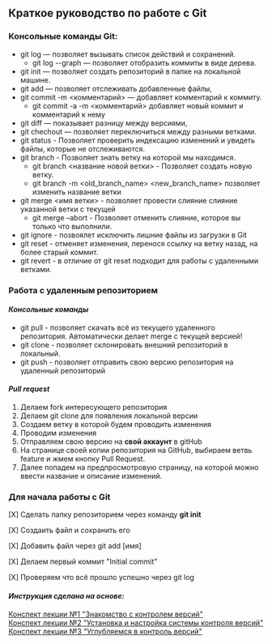 
## **Краткое руководство по работе с Git**

### **Консольные команды Git:**
+ git log — позволяет вызывать список действий и сохранений.
  + git log --graph — позволяет отобразить коммиты в виде дерева.
+ git init — позволяет создать репозиторий в папке на локальной машине.
+ git add — позволяет отслеживать добавленные файлы,
+ git commit -m <комментарий> — добавляет комментарий к коммиту.
    + git commit -a -m <комментарий> добавляет новый коммит и комментарий к нему
+ git diff — показывает разницу между версиями,
+ git chechout —  позволяет переключиться между разными ветками.
+ git status - Позволяет  проверить индексацию изменений и увидеть файлы, которые не отслеживаются.
+ git branch - Позволяет знать ветку на которой мы находимся. 
  + git branch <название новой ветки> - Позволяет создать новую ветку.
  + git branch -m <old_branch_name> <new_branch_name> позволяет изменить название ветки
+ git merge <имя ветки> - позволяет провести слияние слияние указанной ветки с текущей 
  + git merge –abort - Позволяет отменить слияние, которое вы только что выполнили.
+ git ignore - позвоялет исключить лишние файлы из загрузки в Git
+ git reset - отменяет изменения, перенося ссылку на ветку назад, на более старый коммит.
+ git revert - в отличие от git reset подходит для работы с удаленными ветками.

### **Работа с удаленным репозиторием**
#### *Консольные команды*
+ git pull - позволяет скачать всё из текущего удаленного репозитория. Автоматически делает merge с текущей версией!
+ git clone - позволяет склонировать внешний репозиторий в локальный.
+ git push - позволяет отправить свою версию репозитория на удаленный репозиторий
#### *Pull request*
1. Делаем fork интересующего репозитория
2. Делаем git clone для появления локальной версии
3. Создаем ветку в которой будем проводить изменения
4. Проводим изменения
5. Отправляем свою версию на **свой аккаунт** в gitHub
6. На странице своей копии репозитория на GitHub, выбираем ветвь feature и жмем кнопку Pull Request.
7. Далее попадем на предпросмотровую страницу, на которой можно ввести название и описание изменений. 


### **Для начала работы с Git**
[X] Сделать папку репозиторием через команду **git init**

[X] Создаить файл и сохранить его

[X] Добавить файл через git add [имя]

[X] Делаем первый коммит "Initial commit"

[X] Проверяем что всё прошло успешно через git log

#### *Инструкция сделана на основе:*
[Конспект лекции №1 "Знакомство с контролем версий"](https://gbcdn.mrgcdn.ru/uploads/asset/3937510/attachment/187904bc7fa424abc113f5dda8b497ff.pdf)  
[Конспект лекции №2 "Установка и настройка системы контроля версий"](https://gbcdn.mrgcdn.ru/uploads/asset/3937511/attachment/83b2469d100de1c91ac3549b06705e87.pdf)  
[Конспект лекции №3 "Углубляемся в контроль версий"](https://gbcdn.mrgcdn.ru/uploads/asset/3937512/attachment/44012210dadb0a26c2d39b87e80b9db0.pdf)  